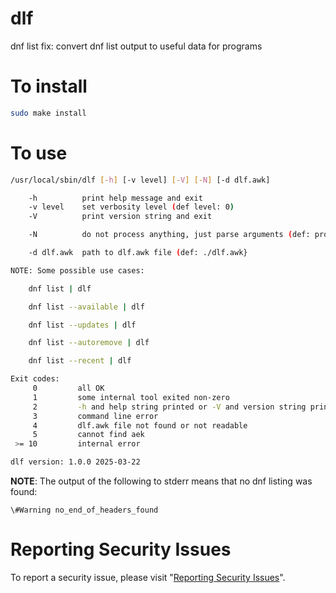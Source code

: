 # dlf

dnf list fix: convert dnf list output to useful data for programs


# To install

```sh
sudo make install
```


# To use

```sh
/usr/local/sbin/dlf [-h] [-v level] [-V] [-N] [-d dlf.awk]

    -h          print help message and exit
    -v level    set verbosity level (def level: 0)
    -V          print version string and exit

    -N          do not process anything, just parse arguments (def: process something)

    -d dlf.awk	path to dlf.awk file (def: ./dlf.awk}

NOTE: Some possible use cases:

    dnf list | dlf

    dnf list --available | dlf

    dnf list --updates | dlf

    dnf list --autoremove | dlf

    dnf list --recent | dlf

Exit codes:
     0         all OK
     1         some internal tool exited non-zero
     2         -h and help string printed or -V and version string printed
     3         command line error
     4	       dlf.awk file not found or not readable
     5	       cannot find aek
 >= 10         internal error

dlf version: 1.0.0 2025-03-22
```

**NOTE**: The output of the following to stderr means that no dnf listing was found:

```
\#Warning no_end_of_headers_found
```


# Reporting Security Issues

To report a security issue, please visit "[Reporting Security Issues](https://github.com/lcn2/dlf/security/policy)".
